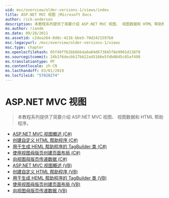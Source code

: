```yaml
---
uid: mvc/overview/older-versions-1/views/index
title: ASP.NET MVC 视图 |Microsoft Docs
author: rick-anderson
description: 本教程系列提供了简要介绍 ASP.NET MVC 视图、 视图数据和 HTML 帮助程序。
ms.author: riande
ms.date: 09/28/2011
ms.assetid: c2dea264-0d8c-4216-bbe5-70d2421597b0
msc.legacyurl: /mvc/overview/older-versions-1/views
msc.type: chapter
ms.openlocfilehash: 05f49ffb2bb6bb4a0a04d673845f8e9901d138f8
ms.sourcegitcommit: 24b1f6decbb17bb22a45166e5fdb0845c65af498
ms.translationtype: MT
ms.contentlocale: zh-CN
ms.lasthandoff: 03/01/2019
ms.locfileid: "57020274"
---
```

<a name="aspnet-mvc-views"></a>ASP.NET MVC 视图
====================
> 本教程系列提供了简要介绍 ASP.NET MVC 视图、 视图数据和 HTML 帮助程序。


- [ASP.NET MVC 视图概述 (C#)](asp-net-mvc-views-overview-cs.md)
- [创建自定义 HTML 帮助程序 (C#)](creating-custom-html-helpers-cs.md)
- [用于生成 HEML 帮助程序的 TagBuilder 类 (C#)](using-the-tagbuilder-class-to-build-html-helpers-cs.md)
- [使用视图母版页创建页面布局 (C#)](creating-page-layouts-with-view-master-pages-cs.md)
- [向视图母版页传递数据 (C#)](passing-data-to-view-master-pages-cs.md)
- [ASP.NET MVC 视图概述 (VB)](asp-net-mvc-views-overview-vb.md)
- [创建自定义 HTML 帮助程序 (VB)](creating-custom-html-helpers-vb.md)
- [用于生成 HEML 帮助程序的 TagBuilder 类 (VB)](using-the-tagbuilder-class-to-build-html-helpers-vb.md)
- [使用视图母版页创建页面布局 (VB)](creating-page-layouts-with-view-master-pages-vb.md)
- [向视图母版页传递数据 (VB)](passing-data-to-view-master-pages-vb.md)
